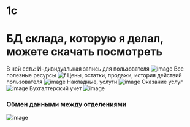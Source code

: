 # 1c
# БД склада, которую я делал, можете скачать посмотреть
В ней есть:
Индивидуальная запись для пользователя
![image](https://user-images.githubusercontent.com/93524480/154051361-8b7f2723-6b2e-4f4d-8515-0b84a53c6950.png)
Все полезные ресурсы
![f](https://user-images.githubusercontent.com/93524480/154051774-98cc16e3-292e-4fb3-819a-6e91beab05a6.png)
Цены, остатки, продажи, история действий пользователя 
![image](https://user-images.githubusercontent.com/93524480/154052130-529f5e06-613c-4945-b2cc-0790b7ef2914.png)
Накладные, услуги
![image](https://user-images.githubusercontent.com/93524480/154052301-fe5916cd-25fe-4f45-9d43-ef3e67f1e0b5.png)
Оказание услуг 
![image](https://user-images.githubusercontent.com/93524480/154052509-769bb050-5d19-4906-ae70-01dd7692e166.png)
Бухгалтерский учет 
![image](https://user-images.githubusercontent.com/93524480/154052565-6029993a-9f62-4909-b4e3-229efe6e6275.png)
### Обмен данными между отделениями 
![image](https://user-images.githubusercontent.com/93524480/154052688-c4f5c3a4-18e0-4d85-b5fc-d22b1e34e5b8.png)

